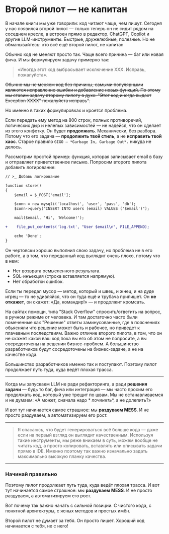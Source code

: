 # Второй пилот — не капитан

В начале книги мы уже говорили: код читают чаще, чем пишут.
Сегодня у нас появился второй пилот — только теперь он не сидит рядом на соседнем кресле, а встроен прямо в редактор.
ChatGPT, Copilot и другие LLM-инструменты. Быстрые, дружелюбные, полезные.
Но не обманывайтесь: это всё ещё второй пилот, не капитан

Обычно код не меняют просто так.
Чаще всего причина — баг или новая фича.
И мы формулируем задачу примерно так:

> «Иногда этот код выбрасывает исключение XXX. Исправь, пожалуйста».

~~Обычно мы не меняем код без причины, самыми популярными являются исправление ошибки и добавление новых функций.
По этому мы ставим задачу второму пилоту в духе: "Этот код иногда выдает Exception XXXX" пожалуйста исправь".~~

Но именно в таких формулировках и кроется проблема.

Если передать ему метод на 800 строк, полных противоречий, логических дыр и нелепых зависимостей — не надейся,
что он сделает из этого конфетку. 
Он будет **продолжать**. Механически, без разбора.
Потому что его задача — **продолжить твой стиль**, а не **исправить твой хаос**.
Старое правило `GIGO — *Garbage In, Garbage Out*.` никуда не делось.


Рассмотрим простой пример: функция, которая записывает email в базу и отправляет приветственное письмо.
Попросим второго пилота добавить логирование:

```diff
// >_ Добавь логирование

function store()
{
    $email = $_POST['email'];

    $conn = new mysqli('localhost', 'user', 'pass', 'db');
    $conn->query("INSERT INTO users (email) VALUES ('$email')");

    mail($email, 'Hi', 'Welcome!');

+    file_put_contents('log.txt', "User $email\n", FILE_APPEND);

    echo 'Done';
}
```

Он чертовски хорошо выполнил свою задачу, но проблема не в его работе, а в том, что переданный код
выглядит очень плохо, потому что в нем:

- Нет возврата осмысленного результата.
- SQL-инъекция (строка вставляется напрямую).
- Нет обработки ошибок.

Если ты передал мусор — метод, который и швец, и жнец, и на дуде игрец — то не удивляйся, что он туда ещё
и трубача припишет. Он **не откажет**, он скажет: «Да, командир!» — и продолжит кромсать.


На сайтах помощи, типа "Stack Overflow" спросить/ответить на вопрос, в ручном режиме от человека.
И там достаточно часто были помеченные как "Решение" ответы заминусованные, где в пояснениях обьясняли что решение может быть и рабочее, но приведет к плачевным последствиям.
Важно отличие второго пилота, в том, что он не скажет какой ваш код пока вы его об этом не попросите, а вы сосредоточены на решении бизнес-проблем.
А большинство разработчиков будут сосредоточены на бизнес-задаче, а не на качестве кода.

Большинство разработчиков именно так и поступают.
Поэтому пилот продолжает путь туда, куда ведёт плохая трасса.



---

Когда мы запускаем LLM не ради рефакторинга, а ради **решения задачи** — будь то баг, фича или интеграция — мы часто
просим его продолжать код, который уже трещит по швам. Мы не останавливаемся и не думаем: «А может, сначала надо *
*починить**, а не долепить?»

И вот тут начинается самое страшное: мы **раздуваем MESS**. И не просто раздуваем, а автоматизируем его рост.

---

>
> Я опасаюсь, что будет генерироваться всё больше кода — даже если на первый взгляд он выглядит качественным. Используя
> такие инструменты, мы реже вникаем в суть, можем вообще не читать код, а просто копировать, вставлять или описывать
> задачи прямо в IDE. Именно поэтому так важно изначально задать максимально высокую планку качества.

---

### Начинай правильно

Поэтому пилот продолжает путь туда, куда ведёт плохая трасса.
И вот тут начинается самое страшное: мы **раздуваем MESS**. И не просто раздуваем, а автоматизируем его рост.

Вот почему так важно начать с сильной позиции. 
С чистого кода, с понятной архитектуры, с ясных методов и простых имён.


Второй пилот не думает за тебя. Он просто пишет.
Хороший код начинается с тебя, не с него!
